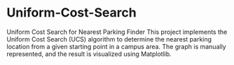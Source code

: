 # Uniform-Cost-Search
Uniform Cost Search for Nearest Parking Finder This project implements the Uniform Cost Search (UCS) algorithm to determine the nearest parking location from a given starting point in a campus area. The graph is manually represented, and the result is visualized using Matplotlib.
